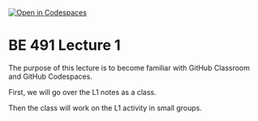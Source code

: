 [![Open in Codespaces](https://classroom.github.com/assets/launch-codespace-7f7980b617ed060a017424585567c406b6ee15c891e84e1186181d67ecf80aa0.svg)](https://classroom.github.com/open-in-codespaces?assignment_repo_id=13342619)
# BE 491 Lecture 1

The purpose of this lecture is to become familiar with GitHub Classroom and GitHub Codespaces.

First, we will go over the L1 notes as a class. 

Then the class will work on the L1 activity in small groups.
